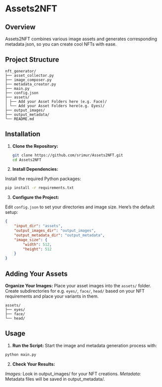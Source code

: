 # Assets2NFT

## Overview

Assets2NFT combines various image assets and generates corresponding metadata json, so you can create cool NFTs with ease.


## Project Structure
```
nft_generator/
├── asset_collector.py
├── image_composer.py
├── metadata_creator.py
├── main.py
├── config.json
├── assets/
│ ├── Add your Asset Folders here (e.g. Face)/
│ └── Add your Asset Folders here(e.g. Eyes)/
├── output_images/
├── output_metadata/
└── README.md
```

## Installation

1. **Clone the Repository:**

   ```bash
   git clone https://github.com/srimur/Assets2NFT.git
   cd Assets2NFT
   ```
2. **Install Dependencies:**

Install the required Python packages:
```bash
pip install -r requirements.txt
```

3. **Configure the Project:**

Edit `config.json` to set your directories and image size. Here’s the default setup:
```json
{
    "input_dir": "assets",
    "output_images_dir": "output_images",
    "output_metadata_dir": "output_metadata",
    "image_size": {
        "width": 512,
        "height": 512
    }
}

```

## Adding Your Assets

**Organize Your Images:** 
Place your asset images into the `assets/` folder. Create subdirectories for e.g. `eyes/`, `face/`, `head/` based on your NFT requirements and place your variants in them.
```
assets/
├── eyes/
├── face/
└── head/
```
## Usage

1. **Run the Script:**
Start the image and metadata generation process with:

```bash
python main.py
```

2. **Check Your Results:**

*Images:* Look in output_images/ for your NFT creations.
*Metadata:* Metadata files will be saved in output_metadata/.

   